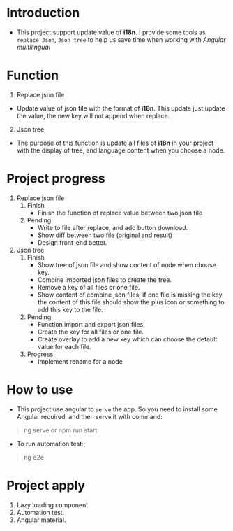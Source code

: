 # Introduction

- This project support update value of **i18n**. I provide some tools as `replace Json`,
`Json tree` to help us save time when working with *Angular multilingual*

# Function

1. Replace json file
- Update value of json file with the format of **i18n**. This update just update
 the value, the new key will not append when replace.
2. Json tree
- The purpose of this function is update all files of **i18n** in your project with
the display of tree, and language content when you choose a node.

# Project progress

1. Replace json file
    1. Finish
        - Finish the function of replace value between two json file
    2. Pending
        - Write to file after replace, and add button download.
        - Show diff between two file (original and result)
        - Design front-end better.
2. Json tree
    1. Finish
        - Show tree of json file and show content of node when choose key.
        - Combine imported json files to create the tree.
        - Remove a key of all files or one file.
        - Show content of combine json files, if one file is missing the key the content
        of this file should show the plus icon or something to add this key to the file.
    2. Pending
        - Function import and export json files.
        - Create the key for all files or one file.
        - Create overlay to add a new key which can choose the default value for each file.
    3. Progress
        - Implement rename for a node
       
# How to use

- This project use angular to `serve` the app. So you need to install some Angular
required, and then `serve` it with command:
> ng serve or npm run start

- To run automation test:;
> ng e2e

# Project apply

1. Lazy loading component.
2. Automation test.
3. Angular material.

